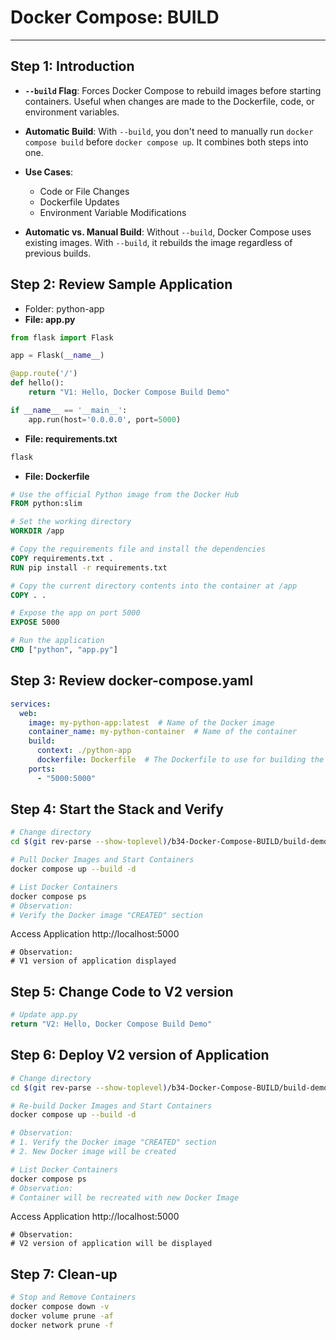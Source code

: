 # Docker Compose: BUILD

---

## Step 1: Introduction

- **`--build` Flag**: Forces Docker Compose to rebuild images before starting containers. Useful when changes are made to the Dockerfile, code, or environment variables.

- **Automatic Build**: With `--build`, you don't need to manually run `docker compose build` before `docker compose up`. It combines both steps into one.

- **Use Cases**:
  - Code or File Changes
  - Dockerfile Updates
  - Environment Variable Modifications

- **Automatic vs. Manual Build**: Without `--build`, Docker Compose uses existing images. With `--build`, it rebuilds the image regardless of previous builds.


## Step 2: Review Sample Application
- Folder: python-app
- **File: app.py**
```py
from flask import Flask

app = Flask(__name__)

@app.route('/')
def hello():
    return "V1: Hello, Docker Compose Build Demo"

if __name__ == '__main__':
    app.run(host='0.0.0.0', port=5000)
```

- **File: requirements.txt**
```bash
flask
```
- **File: Dockerfile**
```Dockerfile
# Use the official Python image from the Docker Hub
FROM python:slim

# Set the working directory
WORKDIR /app

# Copy the requirements file and install the dependencies
COPY requirements.txt .
RUN pip install -r requirements.txt

# Copy the current directory contents into the container at /app
COPY . .

# Expose the app on port 5000
EXPOSE 5000

# Run the application
CMD ["python", "app.py"]
```

## Step 3: Review docker-compose.yaml
```yaml
services:
  web:
    image: my-python-app:latest  # Name of the Docker image
    container_name: my-python-container  # Name of the container
    build:
      context: ./python-app
      dockerfile: Dockerfile  # The Dockerfile to use for building the image
    ports:
      - "5000:5000"
```

## Step 4: Start the Stack and Verify
```bash
# Change directory
cd $(git rev-parse --show-toplevel)/b34-Docker-Compose-BUILD/build-demo

# Pull Docker Images and Start Containers
docker compose up --build -d

# List Docker Containers
docker compose ps
# Observation:
# Verify the Docker image "CREATED" section
```

Access Application http://localhost:5000

```text
# Observation:
# V1 version of application displayed
```

## Step 5: Change Code to V2 version
```py
# Update app.py
return "V2: Hello, Docker Compose Build Demo"
```
## Step 6: Deploy V2 version of Application

```bash
# Change directory
cd $(git rev-parse --show-toplevel)/b34-Docker-Compose-BUILD/build-demo

# Re-build Docker Images and Start Containers
docker compose up --build -d

# Observation:
# 1. Verify the Docker image "CREATED" section
# 2. New Docker image will be created

# List Docker Containers
docker compose ps
# Observation:
# Container will be recreated with new Docker Image
```

Access Application http://localhost:5000

```text
# Observation:
# V2 version of application will be displayed
```

## Step 7: Clean-up
```bash
# Stop and Remove Containers
docker compose down -v
docker volume prune -af
docker network prune -f
```
